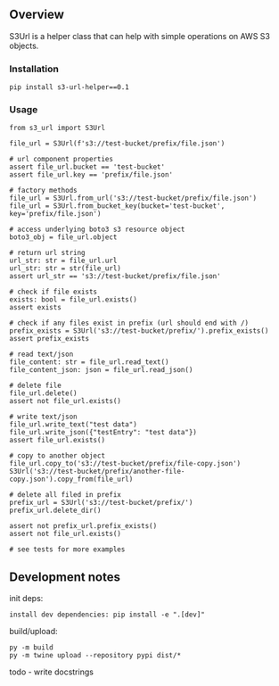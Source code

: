 ## Overview
S3Url is a helper class that can help with simple operations on AWS S3 objects.<br>
### Installation
`pip install s3-url-helper==0.1`<br>
### Usage
    from s3_url import S3Url

    file_url = S3Url(f's3://test-bucket/prefix/file.json')

    # url component properties
    assert file_url.bucket == 'test-bucket'
    assert file_url.key == 'prefix/file.json'

    # factory methods
    file_url = S3Url.from_url('s3://test-bucket/prefix/file.json')
    file_url = S3Url.from_bucket_key(bucket='test-bucket', key='prefix/file.json')

    # access underlying boto3 s3 resource object
    boto3_obj = file_url.object

    # return url string
    url_str: str = file_url.url
    url_str: str = str(file_url)
    assert url_str == 's3://test-bucket/prefix/file.json'

    # check if file exists
    exists: bool = file_url.exists()
    assert exists

    # check if any files exist in prefix (url should end with /)
    prefix_exists = S3Url('s3://test-bucket/prefix/').prefix_exists()
    assert prefix_exists

    # read text/json
    file_content: str = file_url.read_text()
    file_content_json: json = file_url.read_json()

    # delete file
    file_url.delete()
    assert not file_url.exists()

    # write text/json
    file_url.write_text("test data")
    file_url.write_json({"testEntry": "test data"})
    assert file_url.exists()

    # copy to another object
    file_url.copy_to('s3://test-bucket/prefix/file-copy.json')
    S3Url('s3://test-bucket/prefix/another-file-copy.json').copy_from(file_url)

    # delete all filed in prefix
    prefix_url = S3Url('s3://test-bucket/prefix/')
    prefix_url.delete_dir()

    assert not prefix_url.prefix_exists()
    assert not file_url.exists()

    # see tests for more examples

## Development notes
init deps:
    
    install dev dependencies: pip install -e ".[dev]" 

build/upload:

    py -m build
    py -m twine upload --repository pypi dist/*  

todo - write docstrings
